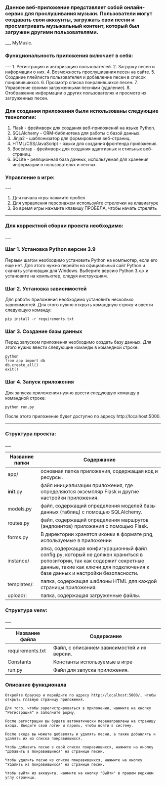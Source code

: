 <h3>Данное веб-приложение представляет собой онлайн-сервис для прослушивания музыки. Пользователи могут создавать свои
аккаунты, загружать свои песни и просматривать музыкальный контент, который был загружен другими пользователями.</h3>
___
MyMusic.

<h3>Функциональность приложения включает в себя:</h3>
---
1. Регистрацию и авторизацию пользователей.
2. Загрузку песен и информации о них.
4. Возможность прослушивания песен на сайте.
5. Создание плейлиста пользователея и добавление песен в список понравившихся.
6. Просмотр списка понравившихся песен.
7. Управление своими загруженными песнями (удаление).
8. Отображение информации о других пользователях и просмотр их загруженных песен.


### Для создания приложения были использованы следующие технологии:

1. Flask - фреймворк для создания веб-приложений на языке Python.
2. SQLAlchemy - ORM-библиотека для работы с базой данных.
3. Jinja2 - шаблонизатор для формирования веб-страниц.
4. HTML/CSS/JavaScript - языки для создания фронтенда приложения.
5. Bootstrap - фреймворк для создания адаптивных и стильных веб-страниц.
6. SQLite - реляционная база данных, используемая для хранения информации о пользователях и песнях.

<h3>Управление в игре:</h3>
---

1. Для начала игры нажмите пробел
2. Для управления персонажем используйте стрелочки на клавиатуре
3. Во время игры нажмите клавишу ПРОБЕЛА, чтобы начать стрелять

___

<h3>Для корректной сборки проекта необходимо:</h3>
___

### Шаг 1. Установка Python версии 3.9 

Первым шагом необходимо установить Python на компьютер, если его еще нет. Для этого нужно перейти на официальный сайт Python и скачать установщик для Windows. Выберите версию Python 3.x.x и установите на компьютер, следуя инструкциям.

### Шаг 2. Установка зависимостей

Для работы приложения необходимо установить несколько зависимостей. Для этого нужно открыть командную строку и ввести следующую команду:

    pip install -r requirements.txt

### Шаг 3. Создание базы данных

Перед запуском приложения необходимо создать базу данных. Для этого нужно ввести следующие команды в командной строке:

    python
    from app import db
    db.create_all()
    exit()

### Шаг 4. Запуск приложения

Для запуска приложения нужно ввести следующую команду в командной строке:
    
    python run.py

После этого приложение будет доступно по адресу http://localhost:5000.
___

<h3>Структура проекта:</h3>
___

| Название папки | Содержание                                                                                                                                                                                              |
|----------------|---------------------------------------------------------------------------------------------------------------------------------------------------------------------------------------------------------|
| app/           | основная папка приложения, содержащая код и ресурсы.                                                                                                                                                    |
| __init__.py    | файл инициализации приложения, где определяются экземпляр Flask и другие настройки приложения.                                                                                                          |
| models.py      | файл, содержащий определения моделей базы данных (таблиц) с помощью SQLAlchemy.                                                                                                                         |
| routes.py      | файл, содержащий определения маршрутов (эндпоинтов) приложения с помощью Flask.                                                                                                                         |
| forms.py       | В директории хранятся иконки в формате png, используемые в приложении                                                                                                                                   |
| instance/      | апка, содержащая конфигурационный файл config.py, который не должен храниться в репозитории, так как содержит секретные данные, такие как ключи для подключения к базе данных и настройки безопасности. |
| templates/:    | папка, содержащая шаблоны HTML для каждой страницы приложения.                                                                                                                                          |
| upload/:       | папка, содержащая загруженные файлы.                                                                                                                                                                    |


<h3>Структура venv:</h3>
___

| Название файла   | Содержание                                  |
|------------------|---------------------------------------------|
| requirements.txt | Файл, с описанием зависимостей и их версии. |
| Constants        | Константы используемые в игре               |
| run.py           | Файл для запуска приложения.                |


### Описание функционала
    Откройте браузер и перейдите по адресу http://localhost:5000/, чтобы открыть главную страницу приложения.

    Для того, чтобы зарегистрироваться в приложении, нажмите на кнопку "Регистрация" и заполните форму.

    После регистрации вы будете автоматически перенаправлены на страницу входа. Введите свой логин и пароль, чтобы войти в систему.

    После входа вы можете добавлять и удалять песни, а также добавлять и удалять их из списка понравившихся.

    Чтобы добавить песню в свой список понравившихся, нажмите на кнопку "Добавить в понравившиеся" на странице песни.

    Чтобы удалить песню из списка понравившихся, нажмите на кнопку "Удалить из понравившихся" на странице песни.

    Чтобы выйти из аккаунта, нажмите на кнопку "Выйти" в правом верхнем углу страницы.



